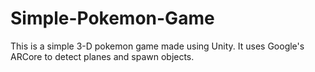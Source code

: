# Simple-Pokemon-Game
This is a simple 3-D pokemon game made using Unity. It uses Google's ARCore to detect planes and spawn objects.
